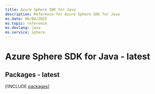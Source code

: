 ```yaml
---
title: Azure Sphere SDK for Java
description: Reference for Azure Sphere SDK for Java
ms.date: 06/04/2025
ms.topic: reference
ms.devlang: java
ms.service: sphere
---
```

# Azure Sphere SDK for Java - latest
## Packages - latest
[!INCLUDE [packages](sphere-index.md)]